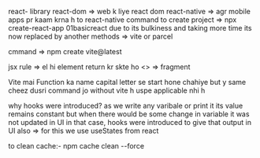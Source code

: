 react- library
react-dom => web k liye react dom 
react-native => agr mobile apps pr kaam krna h to react-native
command to create project => npx create-react-app 01basicreact
due to its bulkiness and taking more time its now replaced by another methods => vite or parcel 

cmmand => npm create vite@latest

jsx rule => el hi element return kr skte ho 
<> => fragment 

Vite mai Function ka name capital letter se start hone chahiye but y same cheez dusri command jo without vite h uspe  applicable nhi h

why hooks were introduced?
as we write any varibale or print it its value remains constant but when there would be some change in variable it was not updated in UI
in that case, hooks were introduced to give that output in UI also => for this we use useStates from react

to clean cache:- npm cache clean --force